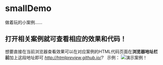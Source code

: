 # smallDemo
做着玩的小案例……

##  打开相关案例就可查看相应的效果和代码！  
想要直接在当前浏览器查看效果可以在对应案例的HTML代码页面在**浏览器地址栏前**加上这段地址即可
*http://htmlpreview.github.io/?*  
示例： ![演示案例！]()
